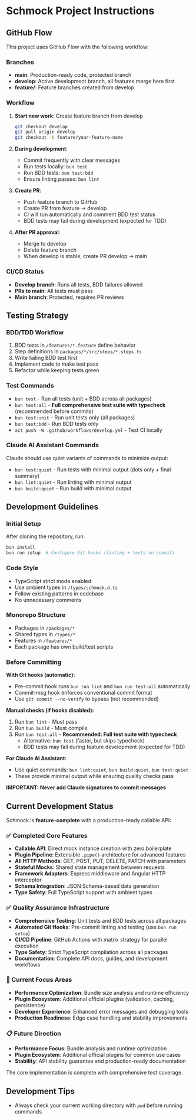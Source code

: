 # Schmock Project Instructions

## GitHub Flow

This project uses GitHub Flow with the following workflow:

### Branches
- **main**: Production-ready code, protected branch
- **develop**: Active development branch, all features merge here first
- **feature/**: Feature branches created from develop

### Workflow
1. **Start new work**: Create feature branch from develop
   ```bash
   git checkout develop
   git pull origin develop
   git checkout -b feature/your-feature-name
   ```

2. **During development**:
   - Commit frequently with clear messages
   - Run tests locally: `bun test`
   - Run BDD tests: `bun test:bdd`
   - Ensure linting passes: `bun lint`

3. **Create PR**:
   - Push feature branch to GitHub
   - Create PR from feature → develop
   - CI will run automatically and comment BDD test status
   - BDD tests may fail during development (expected for TDD)

4. **After PR approval**:
   - Merge to develop
   - Delete feature branch
   - When develop is stable, create PR develop → main

### CI/CD Status
- **Develop branch**: Runs all tests, BDD failures allowed
- **PRs to main**: All tests must pass
- **Main branch**: Protected, requires PR reviews

## Testing Strategy

### BDD/TDD Workflow
1. BDD tests in `/features/*.feature` define behavior
2. Step definitions in `packages/*/src/steps/*.steps.ts`
3. Write failing BDD test first
4. Implement code to make test pass
5. Refactor while keeping tests green

### Test Commands
- `bun test` - Run all tests (unit + BDD across all packages)
- `bun test:all` - **Full comprehensive test suite with typecheck** (recommended before commits)
- `bun test:unit` - Run unit tests only (all packages)
- `bun test:bdd` - Run BDD tests only
- `act push -W .github/workflows/develop.yml` - Test CI locally

### Claude AI Assistant Commands
Claude should use quiet variants of commands to minimize output:
- `bun test:quiet` - Run tests with minimal output (dots only + final summary)
- `bun lint:quiet` - Run linting with minimal output
- `bun build:quiet` - Run build with minimal output

## Development Guidelines

### Initial Setup
After cloning the repository, run:
```bash
bun install
bun run setup  # Configure Git hooks (linting + tests on commit)
```

### Code Style
- TypeScript strict mode enabled
- Use ambient types in `/types/schmock.d.ts`
- Follow existing patterns in codebase
- No unnecessary comments

### Monorepo Structure
- Packages in `/packages/*`
- Shared types in `/types/*`
- Features in `/features/*`
- Each package has own build/test scripts

### Before Committing
**With Git hooks (automatic):**
- Pre-commit hook runs `bun run lint` and `bun run test:all` automatically
- Commit-msg hook enforces conventional commit format
- Use `git commit --no-verify` to bypass (not recommended)

**Manual checks (if hooks disabled):**
1. Run `bun lint` - Must pass
2. Run `bun build` - Must compile  
3. Run `bun test:all` - **Recommended: Full test suite with typecheck**
   - Alternative: `bun test` (faster, but skips typecheck)
   - BDD tests may fail during feature development (expected for TDD)

**For Claude AI Assistant:**
- Use quiet commands: `bun lint:quiet`, `bun build:quiet`, `bun test:quiet`
- These provide minimal output while ensuring quality checks pass

**IMPORTANT: Never add Claude signatures to commit messages**

## Current Development Status

Schmock is **feature-complete** with a production-ready callable API:

### ✅ Completed Core Features
- **Callable API**: Direct mock instance creation with zero boilerplate
- **Plugin Pipeline**: Extensible `.pipe()` architecture for advanced features  
- **All HTTP Methods**: GET, POST, PUT, DELETE, PATCH with parameters
- **Stateful Mocks**: Shared state management between requests
- **Framework Adapters**: Express middleware and Angular HTTP interceptor
- **Schema Integration**: JSON Schema-based data generation
- **Type Safety**: Full TypeScript support with ambient types

### ✅ Quality Assurance Infrastructure  
- **Comprehensive Testing**: Unit tests and BDD tests across all packages
- **Automated Git Hooks**: Pre-commit linting and testing (use `bun run setup`)
- **CI/CD Pipeline**: GitHub Actions with matrix strategy for parallel execution
- **Type Safety**: Strict TypeScript compilation across all packages
- **Documentation**: Complete API docs, guides, and development workflows

### 🔄 Current Focus Areas
- **Performance Optimization**: Bundle size analysis and runtime efficiency
- **Plugin Ecosystem**: Additional official plugins (validation, caching, persistence)
- **Developer Experience**: Enhanced error messages and debugging tools
- **Production Readiness**: Edge case handling and stability improvements

### 📋 Future Direction
- **Performance Focus**: Bundle analysis and runtime optimization
- **Plugin Ecosystem**: Additional official plugins for common use cases
- **Stability**: API stability guarantee and production-ready documentation

The core implementation is complete with comprehensive test coverage.

## Development Tips
- Always check your current working directory with `pwd` before running commands